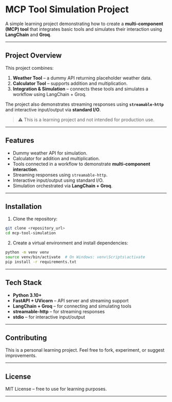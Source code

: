 
# MCP Tool Simulation Project

A simple learning project demonstrating how to create a **multi-component (MCP) tool** that integrates basic tools and simulates their interaction using **LangChain** and **Groq**.

---

## Project Overview

This project combines:

1. **Weather Tool** – a dummy API returning placeholder weather data.
2. **Calculator Tool** – supports addition and multiplication.
3. **Integration & Simulation** – connects these tools and simulates a workflow using LangChain + Groq.

The project also demonstrates streaming responses using **`streamable-http`** and interactive input/output via **standard I/O**.

> ⚠️ This is a learning project and not intended for production use.

---

## Features

* Dummy weather API for simulation.
* Calculator for addition and multiplication.
* Tools connected in a workflow to demonstrate **multi-component interaction**.
* Streaming responses using `streamable-http`.
* Interactive input/output using standard I/O.
* Simulation orchestrated via **LangChain + Groq**.

---

## Installation

1. Clone the repository:

```bash
git clone <repository_url>
cd mcp-tool-simulation
```

2. Create a virtual environment and install dependencies:

```bash
python -m venv venv
source venv/bin/activate  # On Windows: venv\Scripts\activate
pip install -r requirements.txt
```

---


## Tech Stack

* **Python 3.10+**
* **FastAPI + UVicorn** – API server and streaming support
* **LangChain + Groq** – for connecting and simulating tools
* **streamable-http** – for streaming responses
* **stdio** – for interactive input/output

---

## Contributing

This is a personal learning project. Feel free to fork, experiment, or suggest improvements.

---

## License

MIT License – free to use for learning purposes.

---
